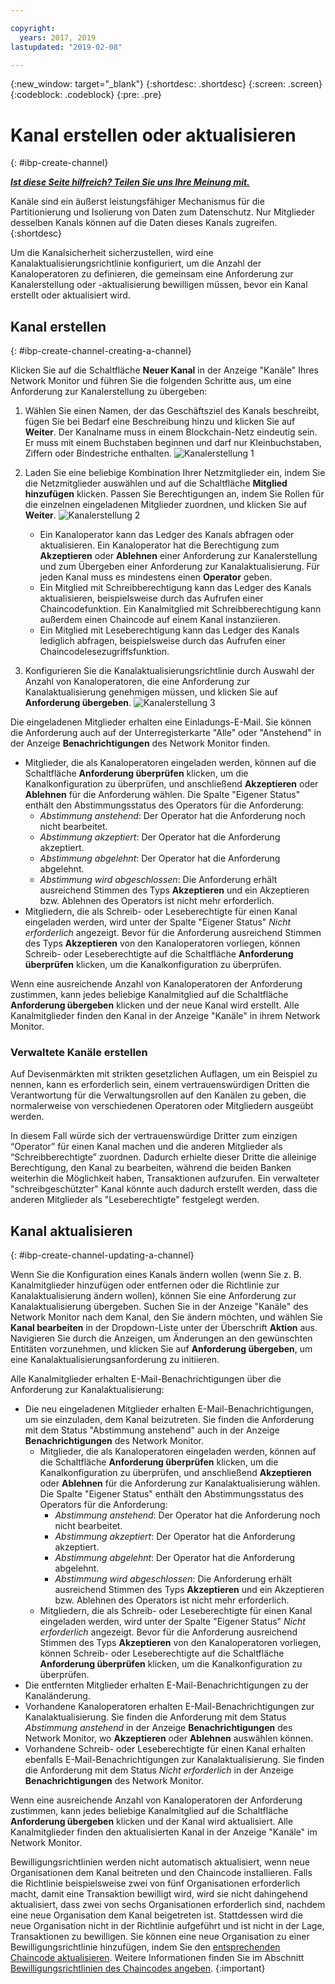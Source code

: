 ```yaml
---

copyright:
  years: 2017, 2019
lastupdated: "2019-02-08"

---
```


{:new_window: target="_blank"}
{:shortdesc: .shortdesc}
{:screen: .screen}
{:codeblock: .codeblock}
{:pre: .pre}

# Kanal erstellen oder aktualisieren
{: #ibp-create-channel}


***[Ist diese Seite hilfreich? Teilen Sie uns Ihre Meinung mit.](https://www.surveygizmo.com/s3/4501493/IBM-Blockchain-Documentation)***


Kanäle sind ein äußerst leistungsfähiger Mechanismus für die Partitionierung und Isolierung von Daten zum Datenschutz. Nur Mitglieder desselben Kanals können auf die Daten dieses Kanals zugreifen.
{:shortdesc}

Um die Kanalsicherheit sicherzustellen, wird eine Kanalaktualisierungsrichtlinie konfiguriert, um die Anzahl der Kanaloperatoren zu definieren, die gemeinsam eine Anforderung zur Kanalerstellung oder -aktualisierung bewilligen müssen, bevor ein Kanal erstellt oder aktualisiert wird.

## Kanal erstellen
{: #ibp-create-channel-creating-a-channel}

Klicken Sie auf die Schaltfläche **Neuer Kanal** in der Anzeige "Kanäle" Ihres Network Monitor und führen Sie die folgenden Schritte aus, um eine Anforderung zur Kanalerstellung zu übergeben:
1. Wählen Sie einen Namen, der das Geschäftsziel des Kanals beschreibt, fügen Sie bei Bedarf eine Beschreibung hinzu und klicken Sie auf **Weiter**. Der Kanalname muss in einem Blockchain-Netz eindeutig sein. Er muss mit einem Buchstaben beginnen und darf nur Kleinbuchstaben, Ziffern oder Bindestriche enthalten.
  ![Kanalerstellung 1](../images/create_channel.png "Kanalerstellung - Anzeige 1")

2. Laden Sie eine beliebige Kombination Ihrer Netzmitglieder ein, indem Sie die Netzmitglieder auswählen und auf die Schaltfläche **Mitglied hinzufügen** klicken. Passen Sie Berechtigungen an, indem Sie Rollen für die einzelnen eingeladenen Mitglieder zuordnen, und klicken Sie auf **Weiter**.
  ![Kanalerstellung 2](../images/create_channel_2.png "Kanalerstellung - Anzeige 2")

    * Ein Kanaloperator kann das Ledger des Kanals abfragen oder aktualisieren. Ein Kanaloperator hat die Berechtigung zum **Akzeptieren** oder **Ablehnen** einer Anforderung zur Kanalerstellung und zum Übergeben einer Anforderung zur Kanalaktualisierung. Für jeden Kanal muss es mindestens einen **Operator** geben.
    * Ein Mitglied mit Schreibberechtigung kann das Ledger des Kanals aktualisieren, beispielsweise durch das Aufrufen einer Chaincodefunktion. Ein Kanalmitglied mit Schreibberechtigung kann außerdem einen Chaincode auf einem Kanal instanziieren.
    * Ein Mitglied mit Leseberechtigung kann das Ledger des Kanals lediglich abfragen, beispielsweise durch das Aufrufen einer Chaincodelesezugriffsfunktion.

3. Konfigurieren Sie die Kanalaktualisierungsrichtlinie durch Auswahl der Anzahl von Kanaloperatoren, die eine Anforderung zur Kanalaktualisierung genehmigen müssen, und klicken Sie auf **Anforderung übergeben**.
  ![Kanalerstellung 3](../images/create_channel_3.png "Kanalerstellung Anzeige 3")

Die eingeladenen Mitglieder erhalten eine Einladungs-E-Mail. Sie können die Anforderung auch auf der Unterregisterkarte "Alle" oder "Anstehend" in der Anzeige **Benachrichtigungen** des Network Monitor finden.
* Mitglieder, die als Kanaloperatoren eingeladen werden, können auf die Schaltfläche **Anforderung überprüfen** klicken, um die Kanalkonfiguration zu überprüfen, und anschließend **Akzeptieren** oder **Ablehnen** für die Anforderung wählen. Die Spalte "Eigener Status" enthält den Abstimmungsstatus des Operators für die Anforderung:
    * _Abstimmung anstehend_: Der Operator hat die Anforderung noch nicht bearbeitet.
    * _Abstimmung akzeptiert_: Der Operator hat die Anforderung akzeptiert.
    * _Abstimmung abgelehnt_: Der Operator hat die Anforderung abgelehnt.
    * _Abstimmung wird abgeschlossen_: Die Anforderung erhält ausreichend Stimmen des Typs **Akzeptieren** und ein Akzeptieren bzw. Ablehnen des Operators ist nicht mehr erforderlich.
* Mitgliedern, die als Schreib- oder Leseberechtigte für einen Kanal eingeladen werden, wird unter der Spalte "Eigener Status" *Nicht erforderlich* angezeigt. Bevor für die Anforderung ausreichend Stimmen des Typs **Akzeptieren** von den Kanaloperatoren vorliegen, können Schreib- oder Leseberechtigte auf die Schaltfläche **Anforderung überprüfen** klicken, um die Kanalkonfiguration zu überprüfen.

Wenn eine ausreichende Anzahl von Kanaloperatoren der Anforderung zustimmen, kann jedes beliebige Kanalmitglied auf die Schaltfläche **Anforderung übergeben** klicken und der neue Kanal wird erstellt. Alle Kanalmitglieder finden den Kanal in der Anzeige "Kanäle" in ihrem Network Monitor.

### Verwaltete Kanäle erstellen

Auf Devisenmärkten mit strikten gesetzlichen Auflagen, um ein Beispiel zu nennen, kann es erforderlich sein, einem vertrauenswürdigen Dritten die Verantwortung für die Verwaltungsrollen auf den Kanälen zu geben, die normalerweise von verschiedenen Operatoren oder Mitgliedern ausgeübt werden.

In diesem Fall würde sich der vertrauenswürdige Dritter zum einzigen “Operator” für einen Kanal machen und die anderen Mitglieder als “Schreibberechtigte” zuordnen. Dadurch erhielte dieser Dritte die alleinige Berechtigung, den Kanal zu bearbeiten, während die beiden Banken weiterhin die Möglichkeit haben, Transaktionen aufzurufen. Ein verwalteter "schreibgeschützter" Kanal könnte auch dadurch erstellt werden, dass die anderen Mitglieder als "Leseberechtigte" festgelegt werden.

## Kanal aktualisieren
{: #ibp-create-channel-updating-a-channel}

Wenn Sie die Konfiguration eines Kanals ändern wollen (wenn Sie z. B. Kanalmitglieder hinzufügen oder entfernen oder die Richtlinie zur Kanalaktualisierung ändern wollen), können Sie eine Anforderung zur Kanalaktualisierung übergeben. Suchen Sie in der Anzeige "Kanäle" des Network Monitor nach dem Kanal, den Sie ändern möchten, und wählen Sie **Kanal bearbeiten** in der Dropdown-Liste unter der Überschrift **Aktion** aus. Navigieren Sie durch die Anzeigen, um Änderungen an den gewünschten Entitäten vorzunehmen, und klicken Sie auf **Anforderung übergeben**, um eine Kanalaktualisierungsanforderung zu initiieren.

Alle Kanalmitglieder erhalten E-Mail-Benachrichtigungen über die Anforderung zur Kanalaktualisierung:
* Die neu eingeladenen Mitglieder erhalten E-Mail-Benachrichtigungen, um sie einzuladen, dem Kanal beizutreten. Sie finden die Anforderung mit dem Status "Abstimmung anstehend" auch in der Anzeige **Benachrichtigungen** des Network Monitor.
    * Mitglieder, die als Kanaloperatoren eingeladen werden, können auf die Schaltfläche **Anforderung überprüfen** klicken, um die Kanalkonfiguration zu überprüfen, und anschließend **Akzeptieren** oder **Ablehnen** für die Anforderung zur Kanalaktualisierung wählen.  Die Spalte "Eigener Status" enthält den Abstimmungsstatus des Operators für die Anforderung:
        * _Abstimmung anstehend_: Der Operator hat die Anforderung noch nicht bearbeitet.
        * _Abstimmung akzeptiert_: Der Operator hat die Anforderung akzeptiert.
        * _Abstimmung abgelehnt_: Der Operator hat die Anforderung abgelehnt.
        * _Abstimmung wird abgeschlossen_: Die Anforderung erhält ausreichend Stimmen des Typs **Akzeptieren** und ein Akzeptieren bzw. Ablehnen des Operators ist nicht mehr erforderlich.
    * Mitgliedern, die als Schreib- oder Leseberechtigte für einen Kanal eingeladen werden, wird unter der Spalte "Eigener Status" *Nicht erforderlich* angezeigt. Bevor für die Anforderung ausreichend Stimmen des Typs **Akzeptieren** von den Kanaloperatoren vorliegen, können Schreib- oder Leseberechtigte auf die Schaltfläche **Anforderung überprüfen** klicken, um die Kanalkonfiguration zu überprüfen.
* Die entfernten Mitglieder erhalten E-Mail-Benachrichtigungen zu der Kanaländerung.
* Vorhandene Kanaloperatoren erhalten E-Mail-Benachrichtigungen zur Kanalaktualisierung. Sie finden die Anforderung mit dem Status _Abstimmung anstehend_ in der Anzeige **Benachrichtigungen** des Network Monitor, wo **Akzeptieren** oder **Ablehnen** auswählen können.
* Vorhandene Schreib- oder Leseberechtigte für einen Kanal erhalten ebenfalls E-Mail-Benachrichtigungen zur Kanalaktualisierung. Sie finden die Anforderung mit dem Status _Nicht erforderlich_ in der Anzeige **Benachrichtigungen** des Network Monitor.

Wenn eine ausreichende Anzahl von Kanaloperatoren der Anforderung zustimmen, kann jedes beliebige Kanalmitglied auf die Schaltfläche **Anforderung übergeben** klicken und der Kanal wird aktualisiert. Alle Kanalmitglieder finden den aktualisierten Kanal in der Anzeige "Kanäle" im Network Monitor.

Bewilligungsrichtlinien werden nicht automatisch aktualisiert, wenn neue Organisationen dem Kanal beitreten und den Chaincode installieren. Falls die Richtlinie beispielsweise zwei von fünf Organisationen erforderlich macht, damit eine Transaktion bewilligt wird, wird sie nicht dahingehend aktualisiert, dass zwei von sechs Organisationen erforderlich sind, nachdem eine neue Organisation dem Kanal beigetreten ist. Stattdessen wird die neue Organisation nicht in der Richtlinie aufgeführt und ist nicht in der Lage, Transaktionen zu bewilligen. Sie können eine neue Organisation zu einer Bewilligungsrichtlinie hinzufügen, indem Sie den [entsprechenden Chaincode aktualisieren](/docs/services/blockchain/howto/install_instantiate_chaincode.html#install-instantiate-chaincode-update-cc). Weitere Informationen finden Sie im Abschnitt [Bewilligungsrichtlinien des Chaincodes angeben](/docs/services/blockchain/howto/install_instantiate_chaincode.html#install-instantiate-chaincode-endorsement-policy).
{:important}
